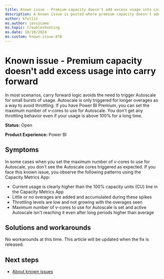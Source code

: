 ```yaml
---
title: Known issue - Premium capacity doesn't add excess usage into carry forward
description: A known issue is posted where premium capacity doesn't add excess usage into carry forward.
author: kfollis
ms.author: jessicamo
ms.topic: troubleshooting  
ms.date: 10/10/2024
ms.custom: known-issue-878
---
```


# Known issue - Premium capacity doesn't add excess usage into carry forward

In most scenarios, carry forward logic avoids the need to trigger Autoscale for small bursts of usage. Autoscale is only triggered for longer overages as a way to avoid throttling. If you have Power BI Premium, you can set the maximum number of v-cores to use for Autoscale. You don't get any throttling behavior even if your usage is above 100% for a long time.

**Status:** Open

**Product Experience:** Power BI

## Symptoms

In some cases when you set the maximum number of v-cores to use for Autoscale, you don't see the Autoscale cores triggered as expected. If you face this known issue, you observe the following patterns using the Capacity Metrics App:

- Current usage is clearly higher than the 100% capacity units (CU) line in the Capacity Metrics App
- Little or no overages are added and accumulated during these spikes
- Throttling levels are low and not growing with the overages seen
- Maximum number of v-cores to use for Autoscale is set and active Autoscale isn't reaching it even after long periods higher than average

## Solutions and workarounds

No workarounds at this time. This article will be updated when the fix is released.

## Next steps

- [About known issues](https://support.fabric.microsoft.com/known-issues)
